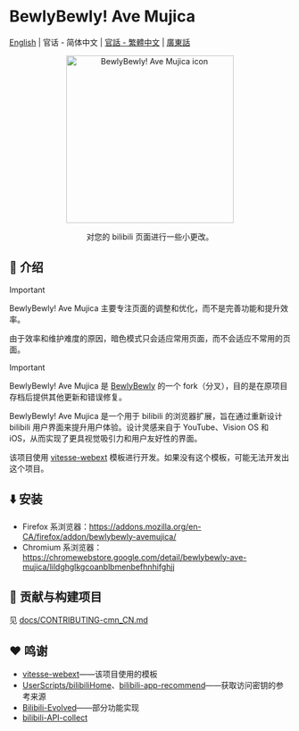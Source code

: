 # BewlyBewly! Ave Mujica

[English](README.md) | 官话 - 简体中文 | [官話 - 繁體中文](README-cmn_TW.md) | [廣東話](README-jyut.md)

<p align="center" style="margin-bottom: 0px !important;">
<img width="300" alt="BewlyBewly! Ave Mujica icon" src="https://cdn.jsdelivr.net/gh/BewlyBewly-AveMujica/assets/bewly-ave-mujica-style-logo.svg"><br/>
</p>

<p align="center">对您的 bilibili 页面进行一些小更改。</p>

<!-- ![min1](https://github.com/hakadao/BewlyBewly/assets/33394391/951f9e2a-d0e1-452c-83a9-dc6d85c4d441)
![min2](https://github.com/hakadao/BewlyBewly/assets/33394391/3e75dd20-f60b-4645-b434-23a24c72959c) -->

## 👋 介绍

> [!IMPORTANT]
> BewlyBewly! Ave Mujica 主要专注页面的调整和优化，而不是完善功能和提升效率。
>
> 由于效率和维护难度的原因，暗色模式只会适应常用页面，而不会适应不常用的页面。

> [!IMPORTANT]
> BewlyBewly! Ave Mujica 是 [BewlyBewly](https://github.com/BewlyBewly/BewlyBewly) 的一个 fork（分叉），目的是在原项目存档后提供其他更新和错误修复。

BewlyBewly! Ave Mujica 是一个用于 bilibili 的浏览器扩展，旨在通过重新设计 bilibili 用户界面来提升用户体验。设计灵感来自于 YouTube、Vision OS 和 iOS，从而实现了更具视觉吸引力和用户友好性的界面。

该项目使用 [vitesse-webext](https://github.com/antfu/vitesse-webext) 模板进行开发。如果没有这个模板，可能无法开发出这个项目。

## ⬇️ 安装

- Firefox 系浏览器：https://addons.mozilla.org/en-CA/firefox/addon/bewlybewly-avemujica/
- Chromium 系浏览器：https://chromewebstore.google.com/detail/bewlybewly-ave-mujica/lildghglkgcoanblbmenbefhnhifghjj

## 🤝 贡献与构建项目

见 [docs/CONTRIBUTING-cmn_CN.md](https://github.com/VentusUta/BewlyBewly-AveMujica/blob/main/docs/CONTRIBUTING-cmn_CN.md)

## ❤️ 鸣谢

- [vitesse-webext](https://github.com/antfu/vitesse-webext)——该项目使用的模板
- [UserScripts/bilibiliHome](https://github.com/indefined/UserScripts/tree/master/bilibiliHome)、[bilibili-app-recommend](https://github.com/magicdawn/bilibili-app-recommend)——获取访问密钥的参考来源
- [Bilibili-Evolved](https://github.com/the1812/Bilibili-Evolved)——部分功能实现
- [bilibili-API-collect](https://github.com/SocialSisterYi/bilibili-API-collect)
